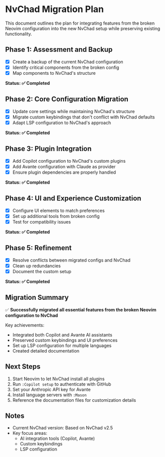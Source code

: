 # NvChad Migration Plan

This document outlines the plan for integrating features from the broken Neovim configuration into the new NvChad setup while preserving existing functionality.

## Phase 1: Assessment and Backup

- [x] Create a backup of the current NvChad configuration
- [x] Identify critical components from the broken config
- [x] Map components to NvChad's structure

**Status: ✅ Completed**

## Phase 2: Core Configuration Migration

- [x] Update core settings while maintaining NvChad's structure
- [x] Migrate custom keybindings that don't conflict with NvChad defaults
- [x] Adapt LSP configuration to NvChad's approach

**Status: ✅ Completed**

## Phase 3: Plugin Integration

- [x] Add Copilot configuration to NvChad's custom plugins
- [x] Add Avante configuration with Claude as provider
- [x] Ensure plugin dependencies are properly handled

**Status: ✅ Completed**

## Phase 4: UI and Experience Customization

- [x] Configure UI elements to match preferences
- [x] Set up additional tools from broken config
- [x] Test for compatibility issues

**Status: ✅ Completed**

## Phase 5: Refinement

- [x] Resolve conflicts between migrated configs and NvChad
- [x] Clean up redundancies
- [x] Document the custom setup

**Status: ✅ Completed**

## Migration Summary

✅ **Successfully migrated all essential features from the broken Neovim configuration to NvChad**

Key achievements:
- Integrated both Copilot and Avante AI assistants
- Preserved custom keybindings and UI preferences
- Set up LSP configuration for multiple languages
- Created detailed documentation

## Next Steps

1. Start Neovim to let NvChad install all plugins
2. Run `:Copilot setup` to authenticate with GitHub
3. Set your Anthropic API key for Avante
4. Install language servers with `:Mason`
5. Reference the documentation files for customization details

## Notes

- Current NvChad version: Based on NvChad v2.5
- Key focus areas: 
  - AI integration tools (Copilot, Avante)
  - Custom keybindings
  - LSP configuration
